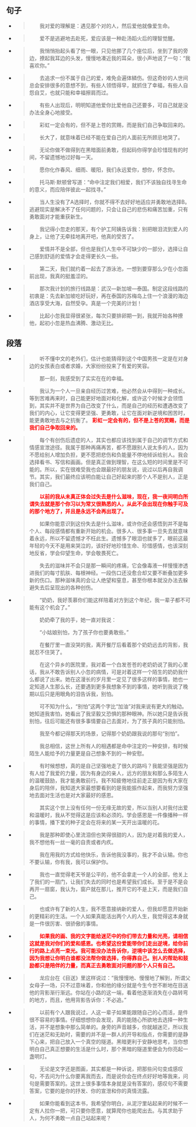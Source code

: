 ## 句子

- > 　　我对爱的理解是：遇见那个对的人，然后爱他就像爱生命。
  >

- 
  > 　　爱不是逃避地去赴死，爱应该是一种赴汤蹈火后的理智觉醒。
  >

- 
  > 　　我悄悄抬起头看了他一眼，只见他挪了几个座位后，坐到了我的旁边，撩起我耳边的头发，慢慢地凑近我的耳朵，很小声地说了一句：“我喜欢你。”
  >

- 
  > 　　去追求一份不属于自己的爱，难免会遍体鳞伤。但这奇妙的人世间总会安排很多的意想不到，有些人领悟得早，就抓住了幸福，有些人自怨自艾，也就只能和幸福擦肩而过。
  >

- 
  > 　　有些人出现后，明明知道他爱你比爱他自己还要多，可自己就是没办法全身心地接受。
  >

- 
  > 　　彩虹一定会有的，但不是上苍的赏赐，而是我们自己争取回来的。
  >

- 
  > 　　长大了，就意味着已经不能在爱自己的人面前无所顾忌地哭了。
  >

- 
  > 　　无论你做不做得到在黑暗面前勇敢，但起码你得学会珍惜现有的时间，不留遗憾地过好每一天。
  >

- 
  > 　　愿你化作春风、细雨、暖阳，我们永远爱你，想你，怀念你。
  >

- 
  > 　　托马斯·默顿曾写道：“命中注定我们相爱，我们不该独自找寻生命的意义，而应陪伴彼此一起找寻。”
  >

- 
  > 　　当人生没有了A选择时，你就不得不去好好地适应并勇敢地选择B。逃避现实是解决不了任何问题的，只会让自己的悲伤和痛苦加重，只有勇敢面对才能重获新生。
  >

- 
  > 　　我记得小忽走的那天，有个护工阿姨告诉我：别把眼泪流到爱人的身上，让他了无牵挂地离开吧，他真的受苦了。
  >

- 
  > 　　爱情并不是全部，但也是我们人生中不可缺少的一部分，选择让自己感到舒适的爱情才会走得更长久一些。
  >

- 
  > 　　第二天，我们就约着一起去了游泳池，一想到要穿那么少在小忽面前出现，我真的挺羞涩的。
  >

- 
  > 　　那次我计划的旅行线路是：武汉—新加坡—泰国。制定这段线路的初衷是：先去新加坡吃好玩好，再在泰国的苏梅岛上住一个浪漫的海边酒店享受大海，自然受孕。真是一个完美的计划！
  >

- 
  > 　　比起小忽我显得很紧张，每次只要排卵期一到，我就开始各种撩他，起初小忽是热血沸腾、激动无比。
  >

## 段落

- > 　　听不懂中文的老外们，估计也能猜得到这个中国男孩一定是在对身边的女孩表白或者求婚，大家纷纷投来了有爱的笑容。
  >
  > 　　那一刻，我感受到了实实在在的幸福。

- > 　　我认为一个人一旦亲自经历过苦难，他必然会从中得到一种成长。等到苦难再来时，自己能更好地面对和化解，或许这个时候才会领悟到，其实并不是世界为自己改变了什么，而是自己的经历和遭遇改变了我们的内心，让它变得更坚强、更勇敢，让它在面对新逆境和困苦时，能更勇敢地去与之抗衡了。 <font color=red>**彩虹一定会有的，但不是上苍的赏赐，而是我们自己争取回来的。**</font>

- > 　　每个有创伤后遗症的人，其实也都应该找到属于自己的调节方式和情感宣泄途径。我属于那种再痛再苦，都不愿跟别人说太多的人，因为不愿给别人增加负担，更不愿把悲伤和负能量不停地倾诉给别人。我会选择看书、写信和画画。但是真正做到理智，在这么短的时间里是不可能的。所以，实在很难受我也会跟最好的朋友说，说过以后再自我调节。其实，我们最终应该明白能让自己好起来的那个人不是别人，正是我们自己。
  >
  > 　　<font color=red>**以前的我从未真正体会过失去是什么滋味，现在，我一夜间明白所谓失去就是那个你习以为常又很熟悉的人，从此不会出现在你触手可及的那个地方了，并且是永远不会再出现了。**</font>
  >
  > 　　如果你能意识到这份失去是什么滋味，或许你还会感悟到并不是每个人、每段感情都有重新开始的机会。很多人、很多事一旦失去就意味着永远，所以不留遗憾才不枉此生。遗憾多了眼泪也就多了，眼前这最年轻的今天不是用来哭泣的，该好好地珍惜生命、珍惜感情，也该深刻地反省，学会仰望生命，学会敬畏死亡。
  >
  > 　　失去的滋味并不会只是那一瞬间的疼痛，它会像毒液一样慢慢渗透进我们的每寸肌肤、每根神经。一段伤口还没愈合却又要不断叠加更多新的伤口。那种滋味真的会让人绝望和窒息，甚至你根本就没办法去躲避失去后呈现出的各种创伤。

- > 　　“奶奶，我好羡慕你们能这样陪着对方到这个年纪，我一辈子都不可能有这个机会了。”
  >
  > 　　奶奶牵了我的手，她一直对我说：
  >
  > 　　“小姑娘别怕，为了孩子你也要勇敢些。”
  >
  > 　　在餐厅里一直没哭的我，离开餐厅后看着那个奶奶远去的背影，我就忍不住哭了。
  >
  > 　　在这个异乡的医院里，我对着一个白发苍苍的老奶奶说了我的心里话，我从不敢告诉别人小忽的病情，可是对着这样一个陌生的奶奶我什么都说了出来。她在这漫长的岁月里一定见了很多这样的事情，她也一定知道人生那么长，还要遇到更多我想象不到的事情，她听到我说了晚期以后只是用眼角的泪告诉我，别怕。
  >
  > 　　可不知为什么，“别怕”这两个字比“加油”对我来说有更大的触动。她知道我害怕，她看出了我坚毅又恐惧的那种眼神。所以她只是告诉我别怕，往后可能还有很多事情要自己去面对，为了孩子真的只能别怕。
  >
  > 　　我至今都记得那天的场景，记得那个奶奶跟我说的那句“别怕”。
  >
  > 　　我总相信，这世上所有人的相遇都是命中注定的一种安排，有时候陌生人能给予的力量更是自己想象不到的一种安慰。

- > 　　有时候想想，真的是自己坚强地走了很久的路吗？我能坚强是因为有人给了我爱的力量，因为有身边的亲人，远方的朋友和那么多陌生人的温暖鼓励，我才能勇敢前行。我不知疲倦地往前走正是因为有大家在身后的陪伴，我知道大家最想要看到的是我能振作起来，而我努力坚强地去面对生活也是对大家最好的感恩。
  >
  > 　　其实这个世上没有任何一份无缘无故的爱，所以当别人对我付出爱和温暖时，我从不觉得这是应该和必须的。学会感恩是一件像播种一样的事情，播下爱的种子定会在将来的某一天开出温暖的花。

- > 　　我是那种即使心里流泪但也笑得很甜的人，因为是对着我的爱人，我不想他有一丝一毫的自责或者内疚。
  >
  > 　　我在用我的方式给他快乐，告诉他我没事的，我才不会认输。你也不要认输，你有我，我可以保护你。

- > 　　我也一直觉得老天爷是公平的，他不会拿走一个人的全部，他关上了我们的一扇门，让我们失去的同时也是希望我们成长。至于是不是会再开一扇窗，我认为，窗户就在那儿，推开它的不是上天，而是我们自己。

- > 　　也或许有了新的人生，我不愿意接纳新的爱人，但我却愿意开始新的更精彩的生活。一个人如果真能活出两个人的人生，我觉得这本身就是一件很厉害、很骄傲的事情。

- > 　　<font color=red>**如果我的画、我的文字能给迷茫中的你们带去力量和光亮，请相信这就是我对你们的爱和感恩。也希望这份爱能带你们走出逆境，给你前行的路上点亮一束光。我可能没办法告诉你，逆境中该怎么去做选择，因为我想让你明白谁都没法帮你做选择，你得靠自己。别人的帮助和鼓励都只是陪伴的力量，而真正去勇敢面对问题的那个人只有自己。**</font>

- > 　　龙应台在《目送》里这样说过：“我慢慢地、慢慢地了解到，所谓父女母子一场，只不过意味着，你和他的缘分就是今生今世不断地在目送他的背影渐行渐远。你站在小路的这一端，看着他逐渐消失在小路转弯的地方，而且，他用背影告诉你：不必追。”

- > 　　以前有个人跟我说过，人这一辈子如果能跟随自己的心而活，是件很不容易的事情。仔细想想你会发现，真的能随心所欲地去选择一种生活，并不是想象中那么简单的。身旁的声音越多，你就越迷茫，所以我们在迷茫和无助时，需要的并不是一群人的开导和指点，你需要的是静下心来，把自己放入一个真空的隧道。黑暗更利于安静地思考，当你想明白自己真正想要的生活是什么时，那个黑暗的隧道里便会为你亮起一盏明灯。

- > 　　无论是文字还是图画，其实都是一种诉说，把那些问句变成感叹句，不去问为什么你要离我而去，而是说你会在终点好好地等我来，问句是需要答案的。这世上很多事情本身就是没有答案的，感叹句不需要答案，它要的是你的抒发、你的宣泄和你的真情流露。

- > 　　如果你能看到这本书，我希望你明白，从泥泞里站起来的时候不一定有人拉你一把，可只要你愿意，就算爬你也能爬出去。与其求助于人，为何不勇敢一点自己站起来呢？